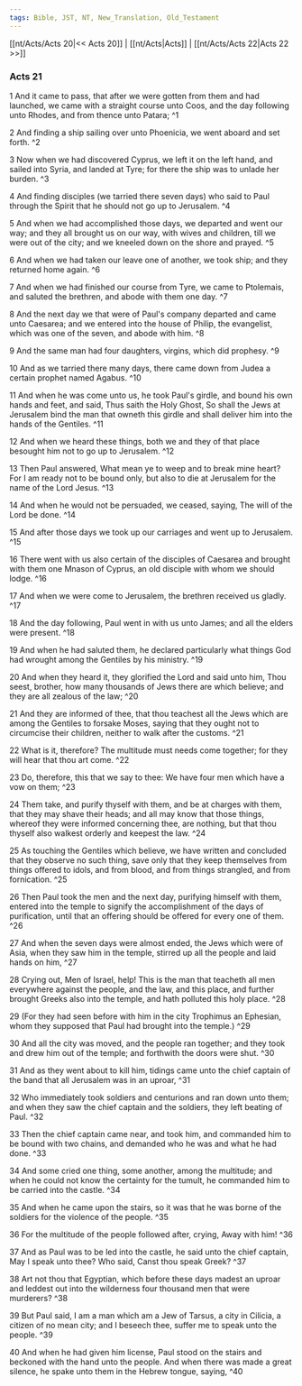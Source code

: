 ```yaml
---
tags: Bible, JST, NT, New_Translation, Old_Testament
---
```


[[nt/Acts/Acts 20|<< Acts 20]] | [[nt/Acts|Acts]] | [[nt/Acts/Acts 22|Acts 22 >>]]

### Acts 21

1 And it came to pass, that after we were gotten from them and had launched, we came with a straight course unto Coos, and the day following unto Rhodes, and from thence unto Patara;  ^1

2 And finding a ship sailing over unto Phoenicia, we went aboard and set forth.  ^2

3 Now when we had discovered Cyprus, we left it on the left hand, and sailed into Syria, and landed at Tyre; for there the ship was to unlade her burden.  ^3

4 And finding disciples (we tarried there seven days) who said to Paul through the Spirit that he should not go up to Jerusalem.  ^4

5 And when we had accomplished those days, we departed and went our way; and they all brought us on our way, with wives and children, till we were out of the city; and we kneeled down on the shore and prayed.  ^5

6 And when we had taken our leave one of another, we took ship; and they returned home again.  ^6

7 And when we had finished our course from Tyre, we came to Ptolemais, and saluted the brethren, and abode with them one day.  ^7

8 And the next day we that were of Paul\'s company departed and came unto Caesarea; and we entered into the house of Philip, the evangelist, which was one of the seven, and abode with him.  ^8

9 And the same man had four daughters, virgins, which did prophesy.  ^9

10 And as we tarried there many days, there came down from Judea a certain prophet named Agabus.  ^10

11 And when he was come unto us, he took Paul\'s girdle, and bound his own hands and feet, and said, Thus saith the Holy Ghost, So shall the Jews at Jerusalem bind the man that owneth this girdle and shall deliver him into the hands of the Gentiles.  ^11

12 And when we heard these things, both we and they of that place besought him not to go up to Jerusalem.  ^12

13 Then Paul answered, What mean ye to weep and to break mine heart? For I am ready not to be bound only, but also to die at Jerusalem for the name of the Lord Jesus.  ^13

14 And when he would not be persuaded, we ceased, saying, The will of the Lord be done.  ^14

15 And after those days we took up our carriages and went up to Jerusalem.  ^15

16 There went with us also certain of the disciples of Caesarea and brought with them one Mnason of Cyprus, an old disciple with whom we should lodge.  ^16

17 And when we were come to Jerusalem, the brethren received us gladly.  ^17

18 And the day following, Paul went in with us unto James; and all the elders were present.  ^18

19 And when he had saluted them, he declared particularly what things God had wrought among the Gentiles by his ministry.  ^19

20 And when they heard it, they glorified the Lord and said unto him, Thou seest, brother, how many thousands of Jews there are which believe; and they are all zealous of the law;  ^20

21 And they are informed of thee, that thou teachest all the Jews which are among the Gentiles to forsake Moses, saying that they ought not to circumcise their children, neither to walk after the customs.  ^21

22 What is it, therefore? The multitude must needs come together; for they will hear that thou art come.  ^22

23 Do, therefore, this that we say to thee: We have four men which have a vow on them;  ^23

24 Them take, and purify thyself with them, and be at charges with them, that they may shave their heads; and all may know that those things, whereof they were informed concerning thee, are nothing, but that thou thyself also walkest orderly and keepest the law.  ^24

25 As touching the Gentiles which believe, we have written and concluded that they observe no such thing, save only that they keep themselves from things offered to idols, and from blood, and from things strangled, and from fornication.  ^25

26 Then Paul took the men and the next day, purifying himself with them, entered into the temple to signify the accomplishment of the days of purification, until that an offering should be offered for every one of them.  ^26

27 And when the seven days were almost ended, the Jews which were of Asia, when they saw him in the temple, stirred up all the people and laid hands on him,  ^27

28 Crying out, Men of Israel, help! This is the man that teacheth all men everywhere against the people, and the law, and this place, and further brought Greeks also into the temple, and hath polluted this holy place.  ^28

29 (For they had seen before with him in the city Trophimus an Ephesian, whom they supposed that Paul had brought into the temple.)  ^29

30 And all the city was moved, and the people ran together; and they took and drew him out of the temple; and forthwith the doors were shut.  ^30

31 And as they went about to kill him, tidings came unto the chief captain of the band that all Jerusalem was in an uproar,  ^31

32 Who immediately took soldiers and centurions and ran down unto them; and when they saw the chief captain and the soldiers, they left beating of Paul.  ^32

33 Then the chief captain came near, and took him, and commanded him to be bound with two chains, and demanded who he was and what he had done.  ^33

34 And some cried one thing, some another, among the multitude; and when he could not know the certainty for the tumult, he commanded him to be carried into the castle.  ^34

35 And when he came upon the stairs, so it was that he was borne of the soldiers for the violence of the people.  ^35

36 For the multitude of the people followed after, crying, Away with him!  ^36

37 And as Paul was to be led into the castle, he said unto the chief captain, May I speak unto thee? Who said, Canst thou speak Greek?  ^37

38 Art not thou that Egyptian, which before these days madest an uproar and leddest out into the wilderness four thousand men that were murderers?  ^38

39 But Paul said, I am a man which am a Jew of Tarsus, a city in Cilicia, a citizen of no mean city; and I beseech thee, suffer me to speak unto the people.  ^39

40 And when he had given him license, Paul stood on the stairs and beckoned with the hand unto the people. And when there was made a great silence, he spake unto them in the Hebrew tongue, saying,  ^40

 
